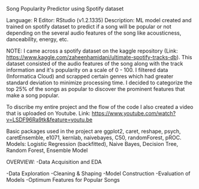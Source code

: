 Song Popularity Predictor using Spotify dataset

Language: R
Editor: RStudio (v1.2.1335)
Description: ML model created and trained on spotify dataset to predict if a song will be popular or
not depending on the several audio features of the song like acousticness, danceability, energy, etc.

NOTE:
I came across a spotify dataset on the kaggle repository (Link: https://www.kaggle.com/zaheenhamidani/ultimate-spotify-tracks-db).
This dataset consisted of the audio features of the song along with the track information and it's popularity on a scale of 0 - 100. 
I filtered data (Informatica Cloud) and scrapped certain genres which had greater standard deviation to minimize processing time. 
I decided to categorize the top 25% of the songs as popular to discover the prominent features that make a song popular.

To discribe my entire project and the flow of the code I also created a video that is uploaded on Youtube.
Link: https://www.youtube.com/watch?v=LSDF96Ra9tk&feature=youtu.be

Basic packages used in the project are ggplot2, caret, reshape, psych, caretEnsemble, e1071, kernlab, naivebayes,
C50, randomForest, pROC.
Models: Logistic Regression (backfitted), Naive Bayes, Decision Tree, Random Forest, Ensemble Model

OVERVIEW:
-Data Acquisition and EDA

-Data Exploration
-Cleaning & Shaping
-Model Construction
-Evaluation of Models
-Optimum Features for Popular Songs
